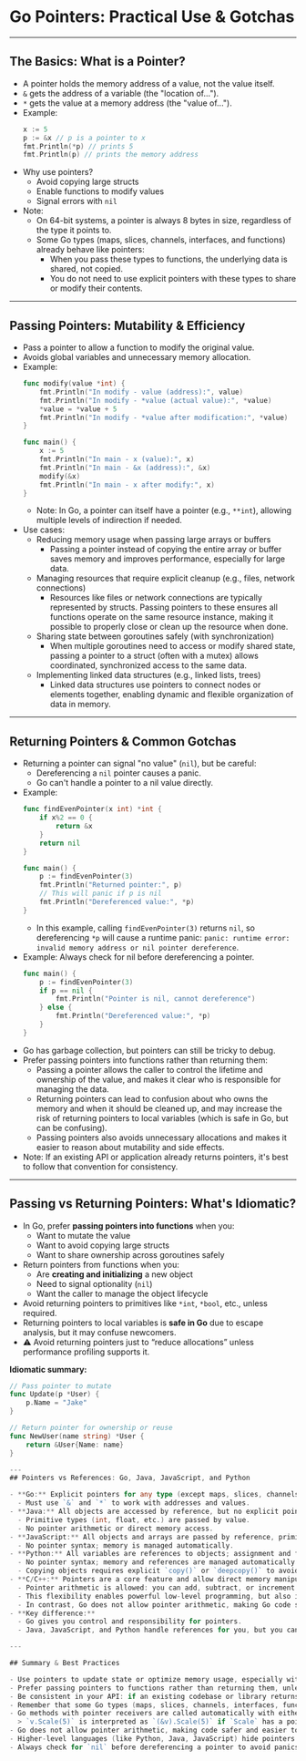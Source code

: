 # Go Pointers: Practical Use & Gotchas

---

## The Basics: What is a Pointer?

- A pointer holds the memory address of a value, not the value itself.
- `&` gets the address of a variable (the "location of...").
- `*` gets the value at a memory address (the "value of...").
- Example:
  ```go
  x := 5
  p := &x // p is a pointer to x
  fmt.Println(*p) // prints 5
  fmt.Println(p) // prints the memory address
  ```
- Why use pointers?
  - Avoid copying large structs
  - Enable functions to modify values
  - Signal errors with `nil`
- Note: 
  - On 64-bit systems, a pointer is always 8 bytes in size, regardless of the type it points to.
  - Some Go types (maps, slices, channels, interfaces, and functions) already behave like pointers:
    - When you pass these types to functions, the underlying data is shared, not copied.
    - You do not need to use explicit pointers with these types to share or modify their contents.

---

## Passing Pointers: Mutability & Efficiency

- Pass a pointer to allow a function to modify the original value.
- Avoids global variables and unnecessary memory allocation.
- Example:
  ```go
  func modify(value *int) {
      fmt.Println("In modify - value (address):", value)
      fmt.Println("In modify - *value (actual value):", *value)
      *value = *value + 5
      fmt.Println("In modify - *value after modification:", *value)
  }

  func main() {
      x := 5
      fmt.Println("In main - x (value):", x)
      fmt.Println("In main - &x (address):", &x)
      modify(&x)
      fmt.Println("In main - x after modify:", x)
  }
  ```
  - Note: In Go, a pointer can itself have a pointer (e.g., `**int`), allowing multiple levels of indirection if needed.
- Use cases:
  - Reducing memory usage when passing large arrays or buffers  
    - Passing a pointer instead of copying the entire array or buffer saves memory and improves performance, especially for large data.
  - Managing resources that require explicit cleanup (e.g., files, network connections)
    - Resources like files or network connections are typically represented by structs. Passing pointers to these ensures all functions operate on the same resource instance, making it possible to properly close or clean up the resource when done.
  - Sharing state between goroutines safely (with synchronization)
    - When multiple goroutines need to access or modify shared state, passing a pointer to a struct (often with a mutex) allows coordinated, synchronized access to the same data.
  - Implementing linked data structures (e.g., linked lists, trees)
    - Linked data structures use pointers to connect nodes or elements together, enabling dynamic and flexible organization of data in memory.

---

## Returning Pointers & Common Gotchas

- Returning a pointer can signal "no value" (`nil`), but be careful:
  - Dereferencing a `nil` pointer causes a panic.
  - Go can't handle a pointer to a nil value directly.
- Example:
  ```go
  func findEvenPointer(x int) *int {
      if x%2 == 0 {
          return &x
      }
      return nil
  }

  func main() {
      p := findEvenPointer(3)
      fmt.Println("Returned pointer:", p)
      // This will panic if p is nil
      fmt.Println("Dereferenced value:", *p)
  }
  ```
  - In this example, calling `findEvenPointer(3)` returns `nil`, so dereferencing `*p` will cause a runtime panic: `panic: runtime error: invalid memory address or nil pointer dereference`.
- Example: Always check for nil before dereferencing a pointer.
  ```go
  func main() {
      p := findEvenPointer(3)
      if p == nil {
          fmt.Println("Pointer is nil, cannot dereference")
      } else {
          fmt.Println("Dereferenced value:", *p)
      }
  }
  ```
- Go has garbage collection, but pointers can still be tricky to debug.
- Prefer passing pointers into functions rather than returning them:
  - Passing a pointer allows the caller to control the lifetime and ownership of the value, and makes it clear who is responsible for managing the data.
  - Returning pointers can lead to confusion about who owns the memory and when it should be cleaned up, and may increase the risk of returning pointers to local variables (which is safe in Go, but can be confusing).
  - Passing pointers also avoids unnecessary allocations and makes it easier to reason about mutability and side effects.
- Note: If an existing API or application already returns pointers, it's best to follow that convention for consistency.

---

## Passing vs Returning Pointers: What's Idiomatic?

- In Go, prefer **passing pointers into functions** when you:
  - Want to mutate the value
  - Want to avoid copying large structs
  - Want to share ownership across goroutines safely
- Return pointers from functions when you:
  - Are **creating and initializing** a new object
  - Need to signal optionality (`nil`)
  - Want the caller to manage the object lifecycle
- Avoid returning pointers to primitives like `*int`, `*bool`, etc., unless required.
- Returning pointers to local variables is **safe in Go** due to escape analysis, but it may confuse newcomers.
- ⚠️ Avoid returning pointers just to “reduce allocations” unless performance profiling supports it.

**Idiomatic summary:**
```go
// Pass pointer to mutate
func Update(p *User) {
    p.Name = "Jake"
}

// Return pointer for ownership or reuse
func NewUser(name string) *User {
    return &User{Name: name}
}

---
## Pointers vs References: Go, Java, JavaScript, and Python

- **Go:** Explicit pointers for any type (except maps, slices, channels, interfaces, functions).
  - Must use `&` and `*` to work with addresses and values.
- **Java:** All objects are accessed by reference, but no explicit pointer syntax.
  - Primitive types (int, float, etc.) are passed by value.
  - No pointer arithmetic or direct memory access.
- **JavaScript:** All objects and arrays are passed by reference, primitives by value.
  - No pointer syntax; memory is managed automatically.
- **Python:** All variables are references to objects; assignment and function arguments use references.
  - No pointer syntax; memory and references are managed automatically.
  - Copying objects requires explicit `copy()` or `deepcopy()` to avoid shared references.
- **C/C++:** Pointers are a core feature and allow direct memory manipulation.
  - Pointer arithmetic is allowed: you can add, subtract, or increment pointers (e.g., `p++`, `p = p + 1`) to traverse arrays or memory blocks.
  - This flexibility enables powerful low-level programming, but also introduces risks of bugs and unsafe memory access.
  - In contrast, Go does not allow pointer arithmetic, making Go code safer and easier to reason about.
- **Key difference:**  
  - Go gives you control and responsibility for pointers.
  - Java, JavaScript, and Python handle references for you, but you can't directly manipulate memory addresses.

---

## Summary & Best Practices

- Use pointers to update state or optimize memory usage, especially with large structs or when sharing data between functions or goroutines.
- Prefer passing pointers to functions rather than returning them, unless you need to signal `nil` or follow an established API convention.
- Be consistent in your API: if an existing codebase or library returns pointers, match that style for clarity and maintainability.
- Remember that some Go types (maps, slices, channels, interfaces, functions) already behave like pointers and do not require explicit pointer usage to share or modify their contents.
- Go methods with pointer receivers are called automatically with either value or pointer:
  > `v.Scale(5)` is interpreted as `(&v).Scale(5)` if `Scale` has a pointer receiver.
- Go does not allow pointer arithmetic, making code safer and easier to reason about compared to C/C++. Go also has garbage collection, which automatically manages memory and helps prevent many common memory errors.
- Higher-level languages (like Python, Java, JavaScript) hide pointers or references, but Go makes them explicit for performance and clarity.
- Always check for `nil` before dereferencing a pointer to avoid panics.

